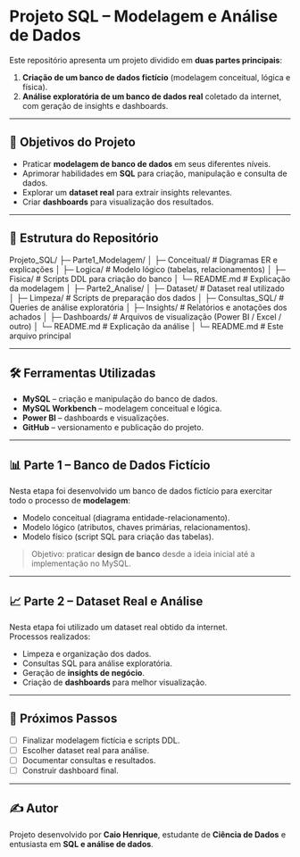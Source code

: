 # Projeto SQL – Modelagem e Análise de Dados

Este repositório apresenta um projeto dividido em **duas partes principais**:  
1. **Criação de um banco de dados fictício** (modelagem conceitual, lógica e física).  
2. **Análise exploratória de um banco de dados real** coletado da internet, com geração de insights e dashboards.  

---

## 📌 Objetivos do Projeto
- Praticar **modelagem de banco de dados** em seus diferentes níveis.  
- Aprimorar habilidades em **SQL** para criação, manipulação e consulta de dados.  
- Explorar um **dataset real** para extrair insights relevantes.  
- Criar **dashboards** para visualização dos resultados.  

---

## 📂 Estrutura do Repositório

Projeto_SQL/
├─ Parte1_Modelagem/
│ ├─ Conceitual/ # Diagramas ER e explicações
│ ├─ Logica/ # Modelo lógico (tabelas, relacionamentos)
│ ├─ Fisica/ # Scripts DDL para criação do banco
│ └─ README.md # Explicação da modelagem
│
├─ Parte2_Analise/
│ ├─ Dataset/ # Dataset real utilizado
│ ├─ Limpeza/ # Scripts de preparação dos dados
│ ├─ Consultas_SQL/ # Queries de análise exploratória
│ ├─ Insights/ # Relatórios e anotações dos achados
│ ├─ Dashboards/ # Arquivos de visualização (Power BI / Excel / outro)
│ └─ README.md # Explicação da análise
│
└─ README.md # Este arquivo principal


---

## 🛠️ Ferramentas Utilizadas
- **MySQL** – criação e manipulação do banco de dados.  
- **MySQL Workbench** – modelagem conceitual e lógica.  
- **Power BI** – dashboards e visualizações.  
- **GitHub** – versionamento e publicação do projeto.  

---

## 📊 Parte 1 – Banco de Dados Fictício
Nesta etapa foi desenvolvido um banco de dados fictício para exercitar todo o processo de **modelagem**:
- Modelo conceitual (diagrama entidade-relacionamento).  
- Modelo lógico (atributos, chaves primárias, relacionamentos).  
- Modelo físico (script SQL para criação das tabelas).  

> Objetivo: praticar **design de banco** desde a ideia inicial até a implementação no MySQL.

---

## 📈 Parte 2 – Dataset Real e Análise
Nesta etapa foi utilizado um dataset real obtido da internet.  
Processos realizados:  
- Limpeza e organização dos dados.  
- Consultas SQL para análise exploratória.  
- Geração de **insights de negócio**.  
- Criação de **dashboards** para melhor visualização.  

---

## 🚀 Próximos Passos
- [ ] Finalizar modelagem fictícia e scripts DDL.  
- [ ] Escolher dataset real para análise.  
- [ ] Documentar consultas e resultados.  
- [ ] Construir dashboard final.  

---

## ✍️ Autor
Projeto desenvolvido por **Caio Henrique**, estudante de **Ciência de Dados** e entusiasta em **SQL e análise de dados**.  





